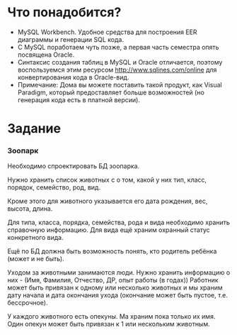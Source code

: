 # Что понадобится?

* MySQL Workbench. Удобное средства для построения EER диаграммы и генерации SQL кода.
* С MySQL поработаем чуть позже, а первая часть семестра опять посвящена Oracle. 
* Синтаксис создания таблиц в MySQL и Oracle отличается, поэтому воспользуемся этим ресурсом http://www.sqlines.com/online для конвертирования кода в Oracle-вид.
* Примечание: Дома вы можете поставить такой продукт, как Visual Paradigm, который предоставляет больше возможностей (но генерация кода есть в платной версии).

# Задание

### Зоопарк

Необходимо спроектировать БД зоопарка.

Нужно хранить список животных с о том, какой у них тип, класс, порядок, семейство, род, вид.

Кроме этого для животного указывается его дата рождения, вес, высота, длина.

Для типа, класса, порядка, семейства, рода и вида необходимо хранить справочную информацию.
Для вида ещё храним охранный статус конкретного вида.

Ещё по БД должна быть возможность понять, кто родитель ребёнка (может и не быть).

Уходом за животными занимаются люди. Нужно хранить информацию о них - (Имя, Фамилия, Отчество, ДР, опыт работы (в годах))
Работник может быть привязан к одному или несколько животных и мы храним дату начала и дата окончания ухода (окончание может быть пустое, т.е. бессрочное).

У каждого животного есть опекуны. Ма храним пока только их имя. Один опекун может быть привязан к 1 или нескольким животным.
